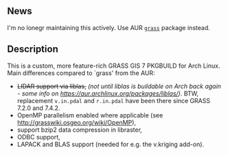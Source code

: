 ## News
I'm no lonegr maintaining this actively. Use AUR [`grass`](https://aur.archlinux.org/packages/grass/) package instead.

## Description

This is a custom, more feature-rich GRASS GIS 7 PKGBUILD for Arch Linux. Main differences compared to `grass' from the AUR:

- ~~LIDAR support via liblas,~~ *(not until liblas is buildable on Arch back again - some info on https://aur.archlinux.org/packages/liblas/)*. BTW, replacement `v.in.pdal` and `r.in.pdal` have been there since GRASS 7.2.0 and 7.4.2. 
- OpenMP parallelism enabled where applicable (see http://grasswiki.osgeo.org/wiki/OpenMP),
- support bzip2 data compression in libraster,
- ODBC support,
- LAPACK and BLAS support (needed for e.g. the v.kriging add-on).
